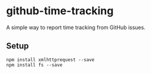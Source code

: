 # github-time-tracking
A simple way to report time tracking from GitHub issues.

## Setup

    npm install xmlhttprequest --save
    npm install fs --save
